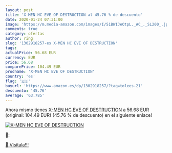 ```yaml
---
layout: post
title: 'X-MEN HC EVE OF DESTRUCTION al 45.76 % de descuento'
date: 2020-01-24 07:31:00
image: 'https://m.media-amazon.com/images/I/51BWIJeOtpL._AC_._SL200_.jpg'
comments: true
category: ofertas
author: ring
slug: '1302918257-es X-MEN HC EVE OF DESTRUCTION'
tags: 
actualPrice: 56.68 EUR
currency: EUR
price: 56.68
comparePrice: 104.49 EUR
prodname: 'X-MEN HC EVE OF DESTRUCTION'
country: 'es'
flag: '🇪🇸'
buyurl: 'https://www.amazon.es/dp/1302918257/?tag=tolees-21'
descuento: '45.76'
average: '63.785'
---
```


Ahora mismo tienes [X-MEN HC EVE OF DESTRUCTION](https://www.amazon.es/dp/1302918257/?tag=tolees-21) a 56.68 EUR (original: 104.49 EUR) (45.76 %  de descuento) en el siguiente enlace!

[![X-MEN HC EVE OF DESTRUCTION](https://m.media-amazon.com/images/I/51BWIJeOtpL._AC_._SL200_.jpg)](https://www.amazon.es/dp/1302918257/?tag=tolees-21)

🔎:


[🛒 Visítala!!!](https://www.amazon.es/dp/1302918257/?tag=tolees-21)
